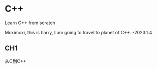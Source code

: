 # C++
Learn C++ from scratch

Moximoxi, this is harry, I am going to travel to planet of C++. -2023.1.4

## CH1
从C到C++
